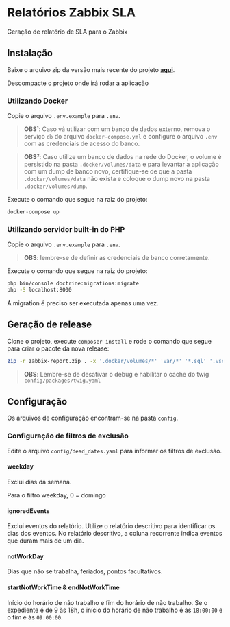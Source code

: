 # Relatórios Zabbix SLA

Geração de relatório de SLA para o Zabbix

## Instalação

Baixe o arquivo zip da versão mais recente do projeto **[aqui](https://github.com/lyseontech/zabbix-report/releases/latest)**.

Descompacte o projeto onde irá rodar a aplicação

### Utilizando Docker

Copie o arquivo `.env.example` para `.env`.

> **OBS¹**: Caso vá utilizar com um banco de dados externo, remova o serviço `db` do arquivo `docker-compose.yml` e configure o arquivo `.env` com as credenciais de acesso do banco.

> **OBS²**: Caso utilize um banco de dados na rede do Docker, o volume é persistido na pasta `.docker/volumes/data` e para levantar a aplicação com um dump de banco novo, certifique-se de que a pasta `.docker/volumes/data` não exista e coloque o dump novo na pasta `.docker/volumes/dump`.

Execute o comando que segue na raiz do projeto:

```bash
docker-compose up
```

### Utilizando servidor built-in do PHP

Copie o arquivo `.env.example` para `.env`.

> **OBS**: lembre-se de definir as credenciais de banco corretamente.

Execute o comando que segue na raiz do projeto:

```bash
php bin/console doctrine:migrations:migrate
php -S localhost:8000
```

A migration é preciso ser executada apenas uma vez.

## Geração de release

Clone o projeto, execute `composer install` e rode o comando que segue para
criar o pacote da nova release:

```bash
zip -r zabbix-report.zip . -x '.docker/volumes/*' 'var/*' '*.sql' '.vscode/*' '.git/*' '.env'
```

> **OBS**: Lembre-se de desativar o debug e habilitar o cache do twig `config/packages/twig.yaml`

## Configuração

Os arquivos de configuração encontram-se na pasta `config`.

### Configuração de filtros de exclusão

Edite o arquivo `config/dead_dates.yaml` para informar os filtros de exclusão.

#### weekday
Exclui dias da semana.

Para o filtro weekday, 0 = domingo

#### ignoredEvents
Exclui eventos do relatório. Utilize o relatório descritivo para identificar os dias dos eventos. No relatório descritivo, a coluna recorrente indica eventos que duram mais de um dia.

#### notWorkDay
Dias que não se trabalha, feriados, pontos facultativos.

#### startNotWorkTime & endNotWorkTime
Início do horário de não trabalho e fim do horário de não trabalho. Se o expediente é de 9 às 18h, o início do horário de não trabalho é às `18:00:00` e o fim é às `09:00:00`.